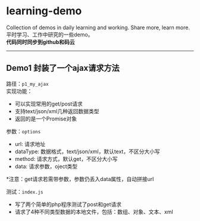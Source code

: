 # learning-demo
Collection of demos in daily learning and working. Share more, learn more.
平时学习、工作中研究的一些demo。  
**代码同时同步到github和码云**
***
## Demo1 封装了一个ajax请求方法
路径：`p1_my_ajax`  
实现功能：
- 可以实现常用的get/post请求
- 支持text/json/xml几种返回数据类型
- 返回的是一个Promise对象

参数：`options`
- url: 请求地址
- dataType: 数据格式，text/json/xml，默认text，不区分大小写
- method: 请求方式，默认get，不区分大小写
- data: 请求参数，oject类型

*注意：get请求若需带参数，参数仍丢入data属性，自动拼接url

测试：`index.js`  
- 写了两个简单的php程序测试了post和get请求
- 请求了4种不同类型数据的本地文件，包括：数组、对象、文本、xml